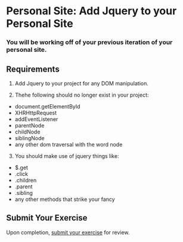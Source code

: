 # Personal Site: Add Jquery to your Personal Site

### You will be working off of your previous iteration of your personal site.

## Requirements

1.  Add Jquery to your project for any DOM manipulation.  

2.  Thehe following should no longer exist in your project:
* document.getElementById
* XHRHttpRequest
* addEventListener
* parentNode
* childNode
* siblingNode
* any other dom traversal with the word node


3. You should make use of jquery things like:
* $.get
* .click
* .children
* .parent
* .sibling
* any other methods that strike your fancy

## Submit Your Exercise
Upon completion, [submit your exercise](http://bit.ly/NSSExerciseSubmission) for review.